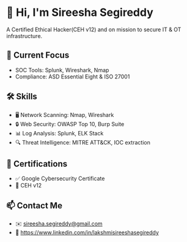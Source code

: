 # 👋 Hi, I'm Sireesha Segireddy
A Certified Ethical Hacker(CEH v12) and on mission to secure IT & OT infrastructure.

## 🧠 Current Focus
- SOC Tools: Splunk, Wireshark, Nmap
- Compliance: ASD Essential Eight & ISO 27001

## 🛠️ Skills
- 🖥️ Network Scanning: Nmap, Wireshark
- 🔒 Web Security: OWASP Top 10, Burp Suite
- 📊 Log Analysis: Splunk, ELK Stack
- 🔍 Threat Intelligence: MITRE ATT&CK, IOC extraction

<!-- ## 📘 Projects
- 🔍 [TryHackMe Writeups](https://github.com/sireeshacyber/thm-writeups)
- 📄 [SIEM Log Analysis Lab](https://github.com/sireeshacyber/siem-lab)
- 🧪 [Vulnerability Scanning Report](https://github.com/sireeshacyber/vuln-scan-lab)
- 🔐 [Essential Eight Mapping](https://github.com/sireeshacyber/essential-eight-checklist)-->

## 📜 Certifications
- ✅ Google Cybersecurity Certificate
- 🚀 CEH v12

## 📫 Contact Me
- ✉️ sireesha.segireddy@gmail.com
- 🔗 https://www.linkedin.com/in/lakshmisireeshasegireddy
